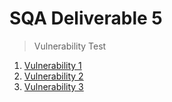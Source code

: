 # SQA Deliverable 5 

> Vulnerability Test

1. [Vulnerability 1](vul_one.md)
2. [Vulnerability 2](vul_two.md)
3. [Vulnerability 3](vul_three.md)
